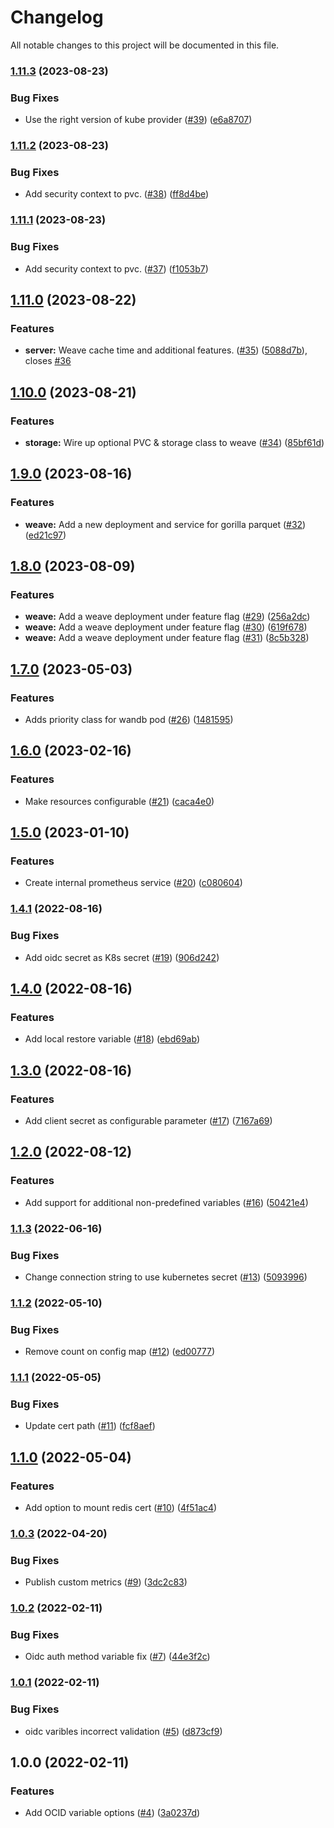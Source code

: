 # Changelog

All notable changes to this project will be documented in this file.

### [1.11.3](https://github.com/wandb/terraform-kubernetes-wandb/compare/v1.11.2...v1.11.3) (2023-08-23)


### Bug Fixes

* Use the right version of kube provider ([#39](https://github.com/wandb/terraform-kubernetes-wandb/issues/39)) ([e6a8707](https://github.com/wandb/terraform-kubernetes-wandb/commit/e6a8707236d6f11bd4c077e7adfb9f75bc1955b3))

### [1.11.2](https://github.com/wandb/terraform-kubernetes-wandb/compare/v1.11.1...v1.11.2) (2023-08-23)


### Bug Fixes

* Add security context to pvc. ([#38](https://github.com/wandb/terraform-kubernetes-wandb/issues/38)) ([ff8d4be](https://github.com/wandb/terraform-kubernetes-wandb/commit/ff8d4be7759410dbb11c878c00b356bb24419e54))

### [1.11.1](https://github.com/wandb/terraform-kubernetes-wandb/compare/v1.11.0...v1.11.1) (2023-08-23)


### Bug Fixes

* Add security context to pvc. ([#37](https://github.com/wandb/terraform-kubernetes-wandb/issues/37)) ([f1053b7](https://github.com/wandb/terraform-kubernetes-wandb/commit/f1053b70d0223e85b9252e8663aa42d84cfa7d81))

## [1.11.0](https://github.com/wandb/terraform-kubernetes-wandb/compare/v1.10.0...v1.11.0) (2023-08-22)


### Features

* **server:** Weave cache time and additional features. ([#35](https://github.com/wandb/terraform-kubernetes-wandb/issues/35)) ([5088d7b](https://github.com/wandb/terraform-kubernetes-wandb/commit/5088d7b248fbbe57ea7c4ea4f79ec60b1e797fb4)), closes [#36](https://github.com/wandb/terraform-kubernetes-wandb/issues/36)

## [1.10.0](https://github.com/wandb/terraform-kubernetes-wandb/compare/v1.9.0...v1.10.0) (2023-08-21)


### Features

* **storage:** Wire up optional PVC & storage class to weave ([#34](https://github.com/wandb/terraform-kubernetes-wandb/issues/34)) ([85bf61d](https://github.com/wandb/terraform-kubernetes-wandb/commit/85bf61d43ce7d0a962aae43503fefe73f5fd5d1f))

## [1.9.0](https://github.com/wandb/terraform-kubernetes-wandb/compare/v1.8.0...v1.9.0) (2023-08-16)


### Features

* **weave:** Add a new deployment and service for gorilla parquet ([#32](https://github.com/wandb/terraform-kubernetes-wandb/issues/32)) ([ed21c97](https://github.com/wandb/terraform-kubernetes-wandb/commit/ed21c9749c83ce3e84697cff53cfc73bcf5c0038))

## [1.8.0](https://github.com/wandb/terraform-kubernetes-wandb/compare/v1.7.0...v1.8.0) (2023-08-09)


### Features

* **weave:** Add a weave deployment under feature flag ([#29](https://github.com/wandb/terraform-kubernetes-wandb/issues/29)) ([256a2dc](https://github.com/wandb/terraform-kubernetes-wandb/commit/256a2dcac42672dcc56426bd64142cb33f825da1))
* **weave:** Add a weave deployment under feature flag ([#30](https://github.com/wandb/terraform-kubernetes-wandb/issues/30)) ([619f678](https://github.com/wandb/terraform-kubernetes-wandb/commit/619f678a9ad77336afa61583d2798286f4483ea4))
* **weave:** Add a weave deployment under feature flag ([#31](https://github.com/wandb/terraform-kubernetes-wandb/issues/31)) ([8c5b328](https://github.com/wandb/terraform-kubernetes-wandb/commit/8c5b328e9c254b649212095f49b7144d8ce905b4))

## [1.7.0](https://github.com/wandb/terraform-kubernetes-wandb/compare/v1.6.0...v1.7.0) (2023-05-03)


### Features

* Adds priority class for wandb pod ([#26](https://github.com/wandb/terraform-kubernetes-wandb/issues/26)) ([1481595](https://github.com/wandb/terraform-kubernetes-wandb/commit/1481595668f9d94030037c55c1a894f2ff401748))

## [1.6.0](https://github.com/wandb/terraform-kubernetes-wandb/compare/v1.5.0...v1.6.0) (2023-02-16)


### Features

* Make resources configurable ([#21](https://github.com/wandb/terraform-kubernetes-wandb/issues/21)) ([caca4e0](https://github.com/wandb/terraform-kubernetes-wandb/commit/caca4e0551431084c70b882fa5138aeba0ed4906))

## [1.5.0](https://github.com/wandb/terraform-kubernetes-wandb/compare/v1.4.1...v1.5.0) (2023-01-10)


### Features

* Create internal prometheus service ([#20](https://github.com/wandb/terraform-kubernetes-wandb/issues/20)) ([c080604](https://github.com/wandb/terraform-kubernetes-wandb/commit/c080604414d2dd18df79504f7239f83295c3d893))

### [1.4.1](https://github.com/wandb/terraform-kubernetes-wandb/compare/v1.4.0...v1.4.1) (2022-08-16)


### Bug Fixes

* Add oidc secret as K8s secret ([#19](https://github.com/wandb/terraform-kubernetes-wandb/issues/19)) ([906d242](https://github.com/wandb/terraform-kubernetes-wandb/commit/906d242320ce6595697a92a294e0fb3befe783b2))

## [1.4.0](https://github.com/wandb/terraform-kubernetes-wandb/compare/v1.3.0...v1.4.0) (2022-08-16)


### Features

* Add local restore variable ([#18](https://github.com/wandb/terraform-kubernetes-wandb/issues/18)) ([ebd69ab](https://github.com/wandb/terraform-kubernetes-wandb/commit/ebd69abe6d59ff7164359c5e7c5d7d2bf091ea12))

## [1.3.0](https://github.com/wandb/terraform-kubernetes-wandb/compare/v1.2.0...v1.3.0) (2022-08-16)


### Features

* Add client secret as configurable parameter ([#17](https://github.com/wandb/terraform-kubernetes-wandb/issues/17)) ([7167a69](https://github.com/wandb/terraform-kubernetes-wandb/commit/7167a69e4936e73ba7d1b76d3c30a1d796677944))

## [1.2.0](https://github.com/wandb/terraform-kubernetes-wandb/compare/v1.1.3...v1.2.0) (2022-08-12)


### Features

* Add support for additional non-predefined variables ([#16](https://github.com/wandb/terraform-kubernetes-wandb/issues/16)) ([50421e4](https://github.com/wandb/terraform-kubernetes-wandb/commit/50421e4aa6b71c71deb95e20caf59542c982b657))

### [1.1.3](https://github.com/wandb/terraform-kubernetes-wandb/compare/v1.1.2...v1.1.3) (2022-06-16)


### Bug Fixes

* Change connection string to use kubernetes secret ([#13](https://github.com/wandb/terraform-kubernetes-wandb/issues/13)) ([5093996](https://github.com/wandb/terraform-kubernetes-wandb/commit/5093996aa448942b9dfe14f2e3d98ef7451f62ea))

### [1.1.2](https://github.com/wandb/terraform-kubernetes-wandb/compare/v1.1.1...v1.1.2) (2022-05-10)


### Bug Fixes

* Remove count on config map ([#12](https://github.com/wandb/terraform-kubernetes-wandb/issues/12)) ([ed00777](https://github.com/wandb/terraform-kubernetes-wandb/commit/ed00777d27b0c6bfa3f8b5cd1cb23012ecfffe0d))

### [1.1.1](https://github.com/wandb/terraform-kubernetes-wandb/compare/v1.1.0...v1.1.1) (2022-05-05)


### Bug Fixes

* Update cert path ([#11](https://github.com/wandb/terraform-kubernetes-wandb/issues/11)) ([fcf8aef](https://github.com/wandb/terraform-kubernetes-wandb/commit/fcf8aef30f82527ced96470c2fd98cc6205eaeeb))

## [1.1.0](https://github.com/wandb/terraform-kubernetes-wandb/compare/v1.0.3...v1.1.0) (2022-05-04)


### Features

* Add option to mount redis cert ([#10](https://github.com/wandb/terraform-kubernetes-wandb/issues/10)) ([4f51ac4](https://github.com/wandb/terraform-kubernetes-wandb/commit/4f51ac43635a3094a7fe65c25a66336771e7a7f1))

### [1.0.3](https://github.com/wandb/terraform-kubernetes-wandb/compare/v1.0.2...v1.0.3) (2022-04-20)


### Bug Fixes

* Publish custom metrics ([#9](https://github.com/wandb/terraform-kubernetes-wandb/issues/9)) ([3dc2c83](https://github.com/wandb/terraform-kubernetes-wandb/commit/3dc2c83e30ea25838037e6a5a788c01323b1c57b))

### [1.0.2](https://github.com/wandb/terraform-kubernetes-wandb/compare/v1.0.1...v1.0.2) (2022-02-11)


### Bug Fixes

* Oidc auth method variable fix ([#7](https://github.com/wandb/terraform-kubernetes-wandb/issues/7)) ([44e3f2c](https://github.com/wandb/terraform-kubernetes-wandb/commit/44e3f2ce5132cd4cf937e731de49fc3cdf20c67f))

### [1.0.1](https://github.com/wandb/terraform-kubernetes-wandb/compare/v1.0.0...v1.0.1) (2022-02-11)


### Bug Fixes

* oidc varibles incorrect validation ([#5](https://github.com/wandb/terraform-kubernetes-wandb/issues/5)) ([d873cf9](https://github.com/wandb/terraform-kubernetes-wandb/commit/d873cf9a17ecb39ae4912eda4b5bc2e668262089))

## 1.0.0 (2022-02-11)


### Features

* Add OCID variable options ([#4](https://github.com/wandb/terraform-kubernetes-wandb/issues/4)) ([3a0237d](https://github.com/wandb/terraform-kubernetes-wandb/commit/3a0237d22de9fd5493765571d5bfe9e56921f5eb))
